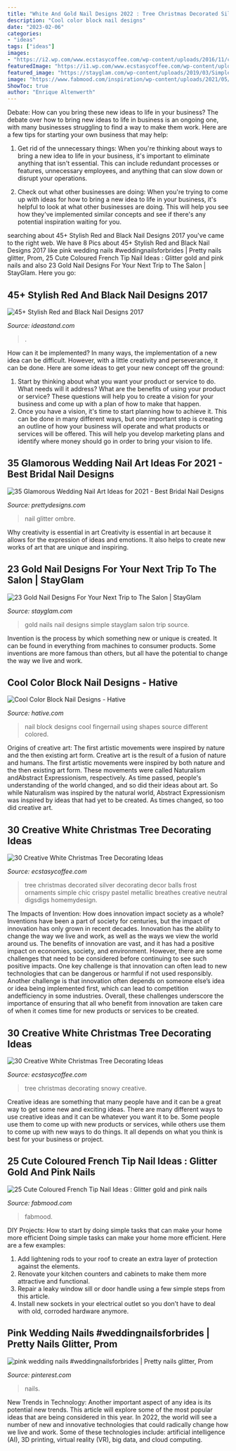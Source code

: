 ```yaml
---
title: "White And Gold Nail Designs 2022 : Tree Christmas Decorated Silver Decorating Decor Balls Frost Ornaments Simple Chic Crispy Pastel Metallic Breathes Creative Neutral Digsdigs Homemydesign"
description: "Cool color block nail designs"
date: "2023-02-06"
categories:
- "ideas"
tags: ["ideas"]
images:
- "https://i2.wp.com/www.ecstasycoffee.com/wp-content/uploads/2016/11/crispy-white-christmas-tree.jpg?resize=564%2C1192"
featuredImage: "https://i1.wp.com/www.ecstasycoffee.com/wp-content/uploads/2016/11/snowy-tree.jpg?resize=500%2C632"
featured_image: "https://stayglam.com/wp-content/uploads/2019/03/Simple-Gold-Nails.jpg"
image: "https://www.fabmood.com/inspiration/wp-content/uploads/2021/05/nail-ideas-14-538x1024.jpg"
ShowToc: true
author: "Enrique Altenwerth"
---
```



Debate: How can you bring these new ideas to life in your business?
The debate over how to bring new ideas to life in business is an ongoing one, with many businesses struggling to find a way to make them work. Here are a few tips for starting your own business that may help: 
1. Get rid of the unnecessary things: When you're thinking about ways to bring a new idea to life in your business, it's important to eliminate anything that isn't essential. This can include redundant processes or features, unnecessary employees, and anything that can slow down or disrupt your operations. 

2. Check out what other businesses are doing: When you're trying to come up with ideas for how to bring a new idea to life in your business, it's helpful to look at what other businesses are doing. This will help you see how they've implemented similar concepts and see if there's any potential inspiration waiting for you.

	

		
searching about 45+ Stylish Red and Black Nail Designs 2017 you've came to the right web. We have 8 Pics about 45+ Stylish Red and Black Nail Designs 2017 like pink wedding nails #weddingnailsforbrides | Pretty nails glitter, Prom, 25 Cute Coloured French Tip Nail Ideas : Glitter gold and pink nails and also 23 Gold Nail Designs For Your Next Trip to The Salon | StayGlam. Here you go:
		
    
## 45+ Stylish Red And Black Nail Designs 2017

<img loading=lazy src="https://ideastand.com/wp-content/uploads/2016/01/1-red-black-nail-designs.jpg" onerror="this.onerror=null;this.src='https://tse3.mm.bing.net/th?id=OIP.uS62w6WUeEDQhB9GgV1lsAHaHa&amp;pid=15.1';" alt="45+ Stylish Red and Black Nail Designs 2017">

_Source: ideastand.com_

>. 

	

How can it be implemented?
In many ways, the implementation of a new idea can be difficult. However, with a little creativity and perseverance, it can be done. Here are some ideas to get your new concept off the ground: 
1. Start by thinking about what you want your product or service to do. What needs will it address? What are the benefits of using your product or service? These questions will help you to create a vision for your business and come up with a plan of how to make that happen. 
2. Once you have a vision, it's time to start planning how to achieve it. This can be done in many different ways, but one important step is creating an outline of how your business will operate and what products or services will be offered. This will help you develop marketing plans and identify where money should go in order to bring your vision to life.

    
## 35 Glamorous Wedding Nail Art Ideas For 2021 - Best Bridal Nail Designs

<img loading=lazy src="https://www.prettydesigns.com/wp-content/uploads/2015/08/Glitter-Ombre-Wedding-Nail-Idea.jpg" onerror="this.onerror=null;this.src='https://tse2.mm.bing.net/th?id=OIP.9rnKNxwY9ErXOFXC44kNwgHaLG&amp;pid=15.1';" alt="35 Glamorous Wedding Nail Art Ideas for 2021 - Best Bridal Nail Designs">

_Source: prettydesigns.com_

>nail glitter ombre. 

	

Why creativity is essential in art
Creativity is essential in art because it allows for the expression of ideas and emotions. It also helps to create new works of art that are unique and inspiring.

    
## 23 Gold Nail Designs For Your Next Trip To The Salon | StayGlam

<img loading=lazy src="https://stayglam.com/wp-content/uploads/2019/03/Simple-Gold-Nails.jpg" onerror="this.onerror=null;this.src='https://tse4.mm.bing.net/th?id=OIP.keedsoOjiIbhERbwJUNgjwHaLH&amp;pid=15.1';" alt="23 Gold Nail Designs For Your Next Trip to The Salon | StayGlam">

_Source: stayglam.com_

>gold nails nail designs simple stayglam salon trip source. 

	

Invention is the process by which something new or unique is created. It can be found in everything from machines to consumer products. Some inventions are more famous than others, but all have the potential to change the way we live and work.

    
## Cool Color Block Nail Designs - Hative

<img loading=lazy src="https://hative.com/wp-content/uploads/2014/11/color-block-nail-designs/6-color-block-nail-designs.jpg" onerror="this.onerror=null;this.src='https://tse4.mm.bing.net/th?id=OIP.zCgub5iwRDbvFUFMhhvCMQHaLH&amp;pid=15.1';" alt="Cool Color Block Nail Designs - Hative">

_Source: hative.com_

>nail block designs cool fingernail using shapes source different colored. 

	

Origins of creative art: The first artistic movements were inspired by nature and the then existing art form.
Creative art is the result of a fusion of nature and humans. The first artistic movements were inspired by both nature and the then existing art form. These movements were called Naturalism andAbstract Expressionism, respectively. As time passed, people's understanding of the world changed, and so did their ideas about art. So while Naturalism was inspired by the natural world, Abstract Expressionism was inspired by ideas that had yet to be created. As times changed, so too did creative art.

    
## 30 Creative White Christmas Tree Decorating Ideas

<img loading=lazy src="https://i2.wp.com/www.ecstasycoffee.com/wp-content/uploads/2016/11/crispy-white-christmas-tree.jpg?resize=564%2C1192" onerror="this.onerror=null;this.src='https://tse1.mm.bing.net/th?id=OIP.5K2-7tWB8DeQG5UjKsKJOwHaPp&amp;pid=15.1';" alt="30 Creative White Christmas Tree Decorating Ideas">

_Source: ecstasycoffee.com_

>tree christmas decorated silver decorating decor balls frost ornaments simple chic crispy pastel metallic breathes creative neutral digsdigs homemydesign. 

	

The Impacts of Invention: How does innovation impact society as a whole?
Inventions have been a part of society for centuries, but the impact of innovation has only grown in recent decades. Innovation has the ability to change the way we live and work, as well as the ways we view the world around us. The benefits of innovation are vast, and it has had a positive impact on economies, society, and environment. However, there are some challenges that need to be considered before continuing to see such positive impacts. One key challenge is that innovation can often lead to new technologies that can be dangerous or harmful if not used responsibly. Another challenge is that innovation often depends on someone else’s idea or idea being implemented first, which can lead to competition andefficiency in some industries. Overall, these challenges underscore the importance of ensuring that all who benefit from innovation are taken care of when it comes time for new products or services to be created.

    
## 30 Creative White Christmas Tree Decorating Ideas

<img loading=lazy src="https://i1.wp.com/www.ecstasycoffee.com/wp-content/uploads/2016/11/snowy-tree.jpg?resize=500%2C632" onerror="this.onerror=null;this.src='https://tse2.mm.bing.net/th?id=OIP.lqLPuSJzIlShPWu9yXl1rgHaJX&amp;pid=15.1';" alt="30 Creative White Christmas Tree Decorating Ideas">

_Source: ecstasycoffee.com_

>tree christmas decorating snowy creative. 

	

Creative ideas are something that many people have and it can be a great way to get some new and exciting ideas. There are many different ways to use creative ideas and it can be whatever you want it to be. Some people use them to come up with new products or services, while others use them to come up with new ways to do things. It all depends on what you think is best for your business or project.

    
## 25 Cute Coloured French Tip Nail Ideas : Glitter Gold And Pink Nails

<img loading=lazy src="https://www.fabmood.com/inspiration/wp-content/uploads/2021/05/nail-ideas-14-538x1024.jpg" onerror="this.onerror=null;this.src='https://tse1.mm.bing.net/th?id=OIP.dIC7p0iQ2wLCNrV6yRX0IwHaOG&amp;pid=15.1';" alt="25 Cute Coloured French Tip Nail Ideas : Glitter gold and pink nails">

_Source: fabmood.com_

>fabmood. 

	

DIY Projects: How to start by doing simple tasks that can make your home more efficient
Doing simple tasks can make your home more efficient. Here are a few examples:
1. Add lightening rods to your roof to create an extra layer of protection against the elements.
2. Renovate your kitchen counters and cabinets to make them more attractive and functional.
3. Repair a leaky window sill or door handle using a few simple steps from this article. 
4. Install new sockets in your electrical outlet so you don’t have to deal with old, corroded hardware anymore.

    
## Pink Wedding Nails #weddingnailsforbrides | Pretty Nails Glitter, Prom

<img loading=lazy src="https://i.pinimg.com/736x/3d/b0/59/3db059ac4fc9689abb1ee0b55f900854.jpg" onerror="this.onerror=null;this.src='https://tse3.mm.bing.net/th?id=OIP.v-Kblh_m4ItrbP8_KCeBlwHaNJ&amp;pid=15.1';" alt="pink wedding nails #weddingnailsforbrides | Pretty nails glitter, Prom">

_Source: pinterest.com_

>nails. 

	

New Trends in Technology: Another important aspect of any idea is its potential new trends. This article will explore some of the most popular ideas that are being considered in this year.
In 2022, the world will see a number of new and innovative technologies that could radically change how we live and work. Some of these technologies include: artificial intelligence (AI), 3D printing, virtual reality (VR), big data, and cloud computing.

